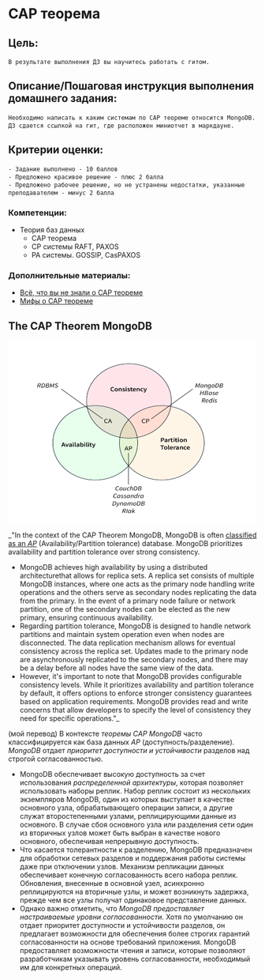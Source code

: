 # CAP теорема

## Цель:
	В результате выполнения ДЗ вы научитесь работать с гитом.

## Описание/Пошаговая инструкция выполнения домашнего задания:
	Необходимо написать к каким системам по CAP теореме относится MongoDB.
	ДЗ сдается ссылкой на гит, где расположен миниотчет в маркдауне.

## Критерии оценки:
	- Задание выполнено - 10 баллов
	- Предложено красивое решение - плюс 2 балла
	- Предложено рабочее решение, но не устранены недостатки, указанные преподавателем - минус 2 балла


### Компетенции:
  - Теория баз данных
    - CAP теорема
    - CP системы RAFT, PAXOS
    - PA системы. GOSSIP, CasPAXOS

### Дополнительные материалы:
   - [Всё, что вы не знали о CAP теореме](https://habr.com/ru/post/328792/)
   - [Мифы о CAP теореме](https://habr.com/ru/post/322276/)

## The CAP Theorem MongoDB
![CAP theorem diagram](./ksnip_20231202-221032.png)

_"In the context of the CAP Theorem MongoDB, MongoDB is often [classified as an *AP*](https://www.scaler.com/topics/cap-theorem-mongodb/) (Availability/Partition tolerance) database. MongoDB prioritizes availability and partition tolerance over strong consistency.

- MongoDB achieves high availability by using a distributed architecturethat allows for replica sets. A replica set consists of multiple MongoDB instances, where one acts as the primary node handling write operations and the others serve as secondary nodes replicating the data from the primary. In the event of a primary node failure or network partition, one of the secondary nodes can be elected as the new primary, ensuring continuous availability.
- Regarding partition tolerance, MongoDB is designed to handle network partitions and maintain system operation even when nodes are disconnected. The data replication mechanism allows for eventual consistency across the replica set. Updates made to the primary node are asynchronously replicated to the secondary nodes, and there may be a delay before all nodes have the same view of the data.
- However, it's important to note that MongoDB provides configurable consistency levels. While it prioritizes availability and partition tolerance by default, it offers options to enforce stronger consistency guarantees based on application requirements. MongoDB provides read and write concerns that allow developers to specify the level of consistency they need for specific operations."_

(мой перевод)
В контексте *теоремы CAP* _MongoDB_  часто классифицируется как база данных *AP* (доступность/разделение). *MongoDB* отдает _приоритет доступности и устойчивости_ разделов над строгой согласованностью.
- MongoDB обеспечивает высокую доступность за счет использования _распределенной архитектуры_, которая позволяет использовать наборы реплик. Набор реплик состоит из нескольких экземпляров MongoDB, один из которых выступает в качестве основного узла, обрабатывающего операции записи, а другие служат второстепенными узлами, реплицирующими данные из основного. В случае сбоя основного узла или разделения сети один из вторичных узлов может быть выбран в качестве нового основного, обеспечивая непрерывную доступность.
- Что касается толерантности к разделению, MongoDB предназначен для обработки сетевых разделов и поддержания работы системы даже при отключении узлов. Механизм репликации данных обеспечивает конечную согласованность всего набора реплик. Обновления, внесенные в основной узел, асинхронно реплицируются на вторичные узлы, и может возникнуть задержка, прежде чем все узлы получат одинаковое представление данных.
- Однако важно отметить, что _MongoDB предоставляет настраиваемые уровни согласованности_. Хотя по умолчанию он отдает приоритет доступности и устойчивости разделов, он предлагает возможности для обеспечения более строгих гарантий согласованности на основе требований приложения. MongoDB предоставляет возможности чтения и записи, которые позволяют разработчикам указывать уровень согласованности, необходимый им для конкретных операций.

